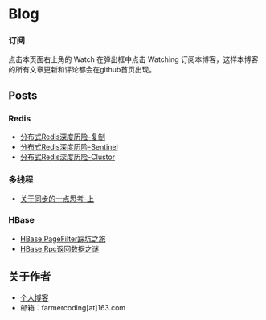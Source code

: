 Blog
========

### 订阅
点击本页面右上角的 Watch 在弹出框中点击 Watching 订阅本博客，这样本博客的所有文章更新和评论都会在github首页出现。

## Posts

### Redis

- [分布式Redis深度历险-复制](https://github.com/farmerjohngit/myblog/issues/1)
- [分布式Redis深度历险-Sentinel](https://github.com/farmerjohngit/myblog/issues/2)
- [分布式Redis深度历险-Clustor](https://github.com/farmerjohngit/myblog/issues/5)

### 多线程

- [关于同步的一点思考-上](https://github.com/farmerjohngit/myblog/issues/6)

### HBase

- [HBase PageFilter踩坑之旅](https://github.com/farmerjohngit/myblog/issues/4)
- [HBase Rpc返回数据之谜](http://www.farmerjohn.top/2018/01/04/hbase-rpc-count/)

 

## 关于作者
- [个人博客](http://www.farmerjohn.top/)
- 邮箱：farmercoding[at]163.com
